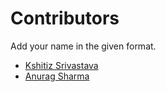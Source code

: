 # Contributors

Add your name in the given format.

* [Kshitiz Srivastava](https://contrihub21.herokuapp.com/profile/user/pirateksh/)
* [Anurag Sharma](https://contrihub21.herokuapp.com/profile/user/anuragitme/)
